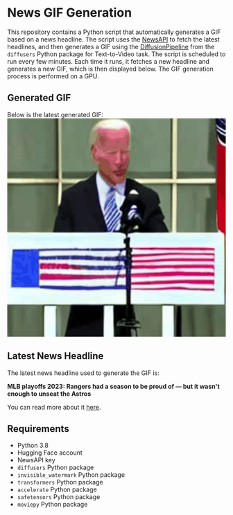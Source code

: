 # News GIF Generation
This repository contains a Python script that automatically generates a GIF based on a news headline. The script uses the [NewsAPI](https://newsapi.org/) to fetch the latest headlines, and then generates a GIF using the [DiffusionPipeline](https://github.com/huggingface/diffusers) from the `diffusers` Python package for Text-to-Video task.
The script is scheduled to run every few minutes. Each time it runs, it fetches a new headline and generates a new GIF, which is then displayed below. The GIF generation process is performed on a GPU.

## Generated GIF
Below is the latest generated GIF:
![Generated GIF](output.gif?raw=true&v=1696335201)

## Latest News Headline
The latest news headline used to generate the GIF is:

**MLB playoffs 2023: Rangers had a season to be proud of — but it wasn't enough to unseat the Astros**

You can read more about it [here](https://sports.yahoo.com/mlb-playoffs-2023-texas-rangers-had-a-season-to-be-proud-of--but-it-wasnt-enough-to-unseat-the-houston-astros-015303348.html).

## Requirements
- Python 3.8
- Hugging Face account
- NewsAPI key
- `diffusers` Python package
- `invisible_watermark` Python package
- `transformers` Python package
- `accelerate` Python package
- `safetensors` Python package
- `moviepy` Python package
